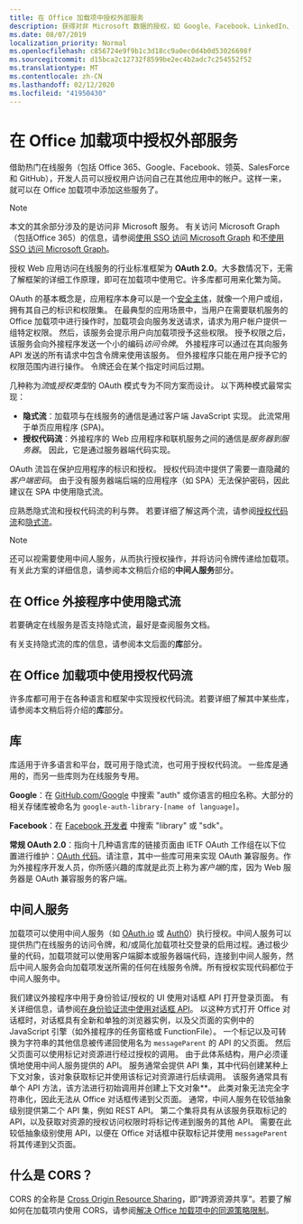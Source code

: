 ```yaml
---
title: 在 Office 加载项中授权外部服务
description: 获得对非 Microsoft 数据的授权，如 Google、Facebook、LinkedIn、SalesForce 和使用 OAuth 2.0、授权代码和隐式流的 GitHub。
ms.date: 08/07/2019
localization_priority: Normal
ms.openlocfilehash: c856724e9f9b1c3d18cc9a0ec0d4b0d53026698f
ms.sourcegitcommit: d15bca2c12732f8599be2ec4b2adc7c254552f52
ms.translationtype: MT
ms.contentlocale: zh-CN
ms.lasthandoff: 02/12/2020
ms.locfileid: "41950430"
---
```

# <a name="authorize-external-services-in-your-office-add-in"></a>在 Office 加载项中授权外部服务

借助热门在线服务（包括 Office 365、Google、Facebook、领英、SalesForce 和 GitHub），开发人员可以授权用户访问自己在其他应用中的帐户。这样一来，就可以在 Office 加载项中添加这些服务了。

> [!NOTE]
> 本文的其余部分涉及的是访问非 Microsoft 服务。 有关访问 Microsoft Graph（包括Office 365）的信息，请参阅[使用 SSO 访问 Microsoft Graph](overview-authn-authz.md#access-to-microsoft-graph-with-sso) 和[不使用 SSO 访问 Microsoft Graph](overview-authn-authz.md#access-to-microsoft-graph-without-sso)。

授权 Web 应用访问在线服务的行业标准框架为 **OAuth 2.0**。大多数情况下，无需了解框架的详细工作原理，即可在加载项中使用它。许多库都可用来化繁为简。

OAuth 的基本概念是，应用程序本身可以是一个[安全主体](/windows/security/identity-protection/access-control/security-principals)，就像一个用户或组，拥有其自己的标识和权限集。 在最典型的应用场景中，当用户在需要联机服务的 Office 加载项中进行操作时，加载项会向服务发送请求，请求为用户帐户提供一组特定权限。 然后，该服务会提示用户向加载项授予这些权限。 授予权限之后，该服务会向外接程序发送一个小的编码*访问令牌*。 外接程序可以通过在其向服务 API 发送的所有请求中包含令牌来使用该服务。 但外接程序只能在用户授予它的权限范围内进行操作。 令牌还会在某个指定时间后过期。

几种称为*流*或*授权类型*的 OAuth 模式专为不同方案而设计。 以下两种模式最常实现：

- **隐式流**：加载项与在线服务的通信是通过客户端 JavaScript 实现。 此流常用于单页应用程序 (SPA)。
- **授权代码流**：外接程序的 Web 应用程序和联机服务之间的通信是*服务器到服务器*。 因此，它是通过服务器端代码实现。

OAuth 流旨在保护应用程序的标识和授权。 授权代码流中提供了需要一直隐藏的*客户端密码*。 由于没有服务器端后端的应用程序（如 SPA）无法保护密码，因此建议在 SPA 中使用隐式流。

应熟悉隐式流和授权代码流的利与弊。 若要详细了解这两个流，请参阅[授权代码流](https://tools.ietf.org/html/rfc6749#section-1.3.1)和[隐式流](https://tools.ietf.org/html/rfc6749#section-1.3.2)。

> [!NOTE]
> 还可以视需要使用中间人服务，从而执行授权操作，并将访问令牌传递给加载项。 有关此方案的详细信息，请参阅本文稍后介绍的**中间人服务**部分。

## <a name="using-the-implicit-flow-in-office-add-ins"></a>在 Office 外接程序中使用隐式流

若要确定在线服务是否支持隐式流，最好是查阅服务文档。

有关支持隐式流的库的信息，请参阅本文后面的**库**部分。

## <a name="using-the-authorization-code-flow-in-office-add-ins"></a>在 Office 加载项中使用授权代码流

许多库都可用于在各种语言和框架中实现授权代码流。若要详细了解其中某些库，请参阅本文稍后将介绍的**库**部分。

## <a name="libraries"></a>库

库适用于许多语言和平台，既可用于隐式流，也可用于授权代码流。 一些库是通用的，而另一些库则为在线服务专用。

**Google**：在 [GitHub.com/Google](https://github.com/google) 中搜索 "auth" 或你语言的相应名称。大部分的相关存储库被命名为 `google-auth-library-[name of language]`。

**Facebook**：在 [Facebook 开发者](https://developers.facebook.com) 中搜索 "library" 或 "sdk"。

**常规 OAuth 2.0**：指向十几种语言库的链接页面由 IETF OAuth 工作组在以下位置进行维护：[OAuth 代码](https://oauth.net/code/)。请注意，其中一些库可用来实现 OAuth 兼容服务。作为外接程序开发人员，你所感兴趣的库就是此页上称为*客户端*的库，因为 Web 服务器是 OAuth 兼容服务的客户端。

## <a name="middleman-services"></a>中间人服务

加载项可以使用中间人服务（如 [OAuth.io](https://oauth.io) 或 [Auth0](https://auth0.com)）执行授权。中间人服务可以提供热门在线服务的访问令牌，和/或简化加载项社交登录的启用过程。通过极少量的代码，加载项就可以使用客户端脚本或服务器端代码，连接到中间人服务，然后中间人服务会向加载项发送所需的任何在线服务令牌。所有授权实现代码都位于中间人服务中。 

我们建议外接程序中用于身份验证/授权的 UI 使用对话框 API 打开登录页面。 有关详细信息，请参阅[在身份验证流中使用对话框 API](dialog-api-in-office-add-ins.md#use-the-dialog-apis-in-an-authentication-flow)。 以这种方式打开 Office 对话框时，对话框具有全新和单独的浏览器实例，以及父页面的实例中的 JavaScript 引擎（如外接程序的任务窗格或 FunctionFile）。 一个标记以及可转换为字符串的其他信息被传递回使用名为 `messageParent` 的 API 的父页面。 然后父页面可以使用标记对资源进行经过授权的调用。 由于此体系结构，用户必须谨慎地使用中间人服务提供的 API。 服务通常会提供 API 集，其中代码创建某种上下文对象，该对象获取标记并使用该标记对资源进行后续调用。 该服务通常具有单个 API 方法，该方法进行初始调用并创建上下文对象**。 此类对象无法完全字符串化，因此无法从 Office 对话框传递到父页面。 通常，中间人服务在较低抽象级别提供第二个 API 集，例如 REST API。 第二个集将具有从该服务获取标记的 API，以及获取对资源的授权访问权限时将标记传递到服务的其他 API。 需要在此较低抽象级别使用 API，以便在 Office 对话框中获取标记并使用 `messageParent` 将其传递到父页面。 

## <a name="what-is-cors"></a>什么是 CORS？

CORS 的全称是 [Cross Origin Resource Sharing](https://developer.mozilla.org/docs/Web/HTTP/Access_control_CORS)，即“跨源资源共享”。若要了解如何在加载项内使用 CORS，请参阅[解决 Office 加载项中的同源策略限制](addressing-same-origin-policy-limitations.md)。
